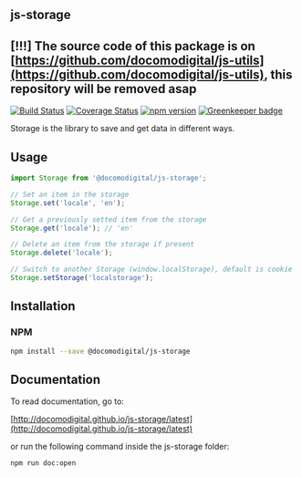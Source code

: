 ## js-storage

## [!!!] The source code of this package is on [https://github.com/docomodigital/js-utils](https://github.com/docomodigital/js-utils), this repository will be removed asap

[![Build Status](https://travis-ci.com/docomodigital/js-storage.svg?branch=master)](https://travis-ci.com/docomodigital/js-storage)
[![Coverage Status](https://coveralls.io/repos/github/docomodigital/js-storage/badge.svg?branch=master)](https://coveralls.io/github/docomodigital/js-storage?branch=master)
[![npm version](https://badge.fury.io/js/%40docomodigital%2Fjs-storage.svg)](https://badge.fury.io/js/%40docomodigital%2Fjs-storage)
[![Greenkeeper badge](https://badges.greenkeeper.io/docomodigital/js-storage.svg)](https://greenkeeper.io/)

Storage is the library to save and get data in different ways.

## Usage
```javascript
import Storage from '@docomodigital/js-storage';

// Set an item in the storage
Storage.set('locale', 'en');

// Get a previously setted item from the storage
Storage.get('locale'); // 'en'

// Delete an item from the storage if present
Storage.delete('locale');

// Switch to another Storage (window.localStorage), default is cookie
Storage.setStorage('localstorage');
```

## Installation

### NPM
```bash
npm install --save @docomodigital/js-storage
```

## Documentation

To read documentation, go to:

[http://docomodigital.github.io/js-storage/latest](http://docomodigital.github.io/js-storage/latest)

or run the following command inside the js-storage folder: 
```bash
npm run doc:open
```
